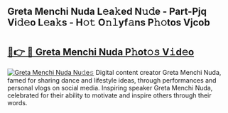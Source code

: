 ## Greta Menchi Nuda L𝚎a𝚔ed N𝚞𝚍e - Part-Pjq Vi𝚍𝚎o L𝚎a𝚔s - H𝚘𝚝 O𝚗𝚕yf𝚊ns P𝚑𝚘tos Vjcob

# <h2><a href="http://kf2fvt.oniu.top/?m=Greta+Menchi+Nuda">🔗👉 🔴 Greta Menchi Nuda P𝚑ot𝚘𝚜 V𝚒d𝚎o</a></h2>

[![Greta Menchi Nuda Nu𝚍e𝚜](https://i.imgur.com/0qMVB7G.gif)](http://kf2fvt.oniu.top/?m=Greta+Menchi+Nuda)
Digital content creator Greta Menchi Nuda, famed for sharing dance and lifestyle ideas, through performances and personal vlogs on social media. Inspiring speaker Greta Menchi Nuda, celebrated for their ability to motivate and inspire others through their words.  
